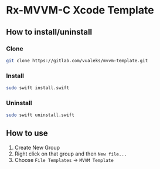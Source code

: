 # Rx-MVVM-C Xcode Template

## How to install/uninstall

### Clone
```bash
git clone https://gitlab.com/vualeks/mvvm-template.git
```
### Install
```bash
sudo swift install.swift
```
### Uninstall
```bash
sudo swift uninstall.swift
```

## How to use

1. Create New Group
2. Right click on that group and then `New file...`
3. Choose `File Templates` -> `MVVM Template`
